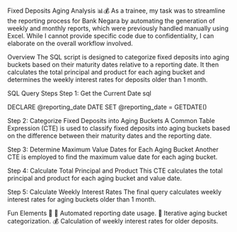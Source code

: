 Fixed Deposits Aging Analysis 📊💰
As a trainee, my task was to streamline the reporting process for Bank Negara by automating the generation of weekly and monthly reports, which were previously handled manually using Excel. While I cannot provide specific code due to confidentiality, I can elaborate on the overall workflow involved.

Overview
The SQL script is designed to categorize fixed deposits into aging buckets based on their maturity dates relative to a reporting date. It then calculates the total principal and product for each aging bucket and determines the weekly interest rates for deposits older than 1 month.

SQL Query Steps
Step 1: Get the Current Date
sql

DECLARE @reporting_date DATE
SET @reporting_date = GETDATE()

Step 2: Categorize Fixed Deposits into Aging Buckets
A Common Table Expression (CTE) is used to classify fixed deposits into aging buckets based on the difference between their maturity dates and the reporting date.

Step 3: Determine Maximum Value Dates for Each Aging Bucket
Another CTE is employed to find the maximum value date for each aging bucket.

Step 4: Calculate Total Principal and Product
This CTE calculates the total principal and product for each aging bucket and value date.

Step 5: Calculate Weekly Interest Rates
The final query calculates weekly interest rates for aging buckets older than 1 month.

Fun Elements 🎉
📅 Automated reporting date usage.
🔄 Iterative aging bucket categorization.
💰 Calculation of weekly interest rates for older deposits.


